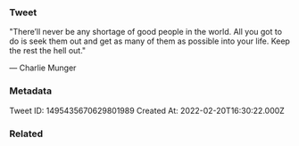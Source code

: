 ### Tweet
"There’ll never be any shortage of good people in the world. All you got to do is seek them out and get as many of them as possible into your life. Keep the rest the hell out." 

— Charlie Munger

### Metadata
Tweet ID: 1495435670629801989
Created At: 2022-02-20T16:30:22.000Z

### Related


